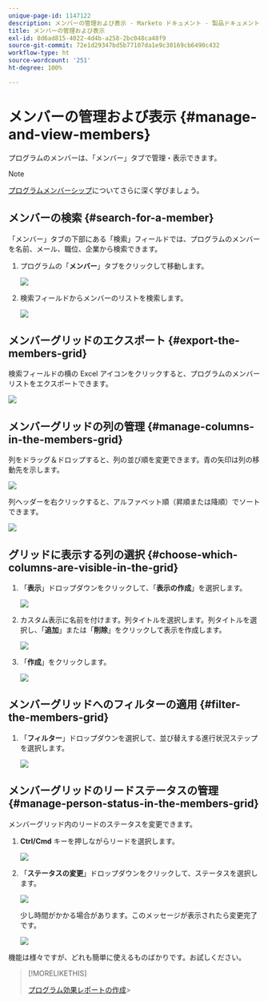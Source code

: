 ```yaml
---
unique-page-id: 1147122
description: メンバーの管理および表示 - Marketo ドキュメント - 製品ドキュメント
title: メンバーの管理および表示
exl-id: 8d6ad815-4022-4d4b-a258-2bc048ca48f9
source-git-commit: 72e1d29347bd5b77107da1e9c30169cb6490c432
workflow-type: ht
source-wordcount: '251'
ht-degree: 100%

---
```


# メンバーの管理および表示 {#manage-and-view-members}

プログラムのメンバーは、「メンバー」タブで管理・表示できます。

>[!NOTE]
>
>[プログラムメンバーシップ](/help/marketo/product-docs/core-marketo-concepts/programs/creating-programs/understanding-program-membership.md)についてさらに深く学びましょう。

## メンバーの検索 {#search-for-a-member}

「メンバー」タブの下部にある「検索」フィールドでは、プログラムのメンバーを名前、メール、職位、企業から検索できます。

1. プログラムの「**メンバー**」タブをクリックして移動します。

   ![](assets/image2014-10-1-16-3a0-3a29.png)

1. 検索フィールドからメンバーのリストを検索します。

   ![](assets/image2014-10-1-16-3a7-3a20.png)

## メンバーグリッドのエクスポート {#export-the-members-grid}

検索フィールドの横の Excel アイコンをクリックすると、プログラムのメンバーリストをエクスポートできます。

![](assets/image2014-10-1-16-3a9-3a55.png)

## メンバーグリッドの列の管理 {#manage-columns-in-the-members-grid}

列をドラッグ＆ドロップすると、列の並び順を変更できます。青の矢印は列の移動先を示します。

![](assets/image2014-10-1-16-3a25-3a30.png)

列ヘッダーを右クリックすると、アルファベット順（昇順または降順）でソートできます。

![](assets/image2014-10-1-17-3a3-3a28.png)

## グリッドに表示する列の選択 {#choose-which-columns-are-visible-in-the-grid}

1. 「**表示**」ドロップダウンをクリックして、「**表示の作成**」を選択します。

   ![](assets/image2014-10-1-16-3a32-3a43.png)

1. カスタム表示に名前を付けます。列タイトルを選択します。列タイトルを選択し、「**追加**」または「**削除**」をクリックして表示を作成します。

   ![](assets/image2014-10-1-16-3a36-3a52.png)

1. 「**作成**」をクリックします。

   ![](assets/image2014-10-1-16-3a38-3a7.png)

## メンバーグリッドへのフィルターの適用  {#filter-the-members-grid}

1. 「**フィルター**」ドロップダウンを選択して、並び替えする進行状況ステップを選択します。

   ![](assets/image2014-10-1-16-3a42-3a4.png)

## メンバーグリッドのリードステータスの管理 {#manage-person-status-in-the-members-grid}

メンバーグリッド内のリードのステータスを変更できます。

1. **Ctrl/Cmd** キーを押しながらリードを選択します。

   ![](assets/image2014-10-1-16-3a44-3a27.png)

1. 「**ステータスの変更**」ドロップダウンをクリックして、ステータスを選択します。

   ![](assets/image2014-10-1-16-3a47-3a45.png)

   少し時間がかかる場合があります。このメッセージが表示されたら変更完了です。

   ![](assets/changestatusconfirm.png)

機能は様々ですが、どれも簡単に使えるものばかりです。お試しください。

>[!MORELIKETHIS]
>
>[プログラム効果レポートの作成](/help/marketo/product-docs/core-marketo-concepts/programs/program-performance-report/create-a-program-performance-report.md)>
>
